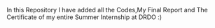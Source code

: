 In this Repository I have added all the Codes,My Final Report and The Certificate of my entire Summer Internship at DRDO :)
